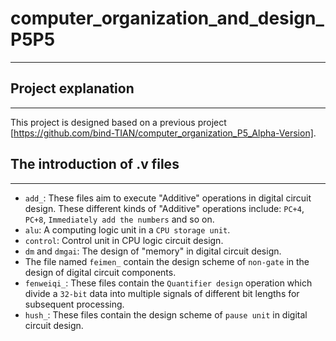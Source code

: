 # computer_organization_and_design_P5P5
---

## Project explanation
---

This project is designed based on a previous project [https://github.com/bind-TIAN/computer_organization_P5_Alpha-Version].

## The introduction of .v files
---

*    `add_`: These files aim to execute "Additive" operations in digital circuit design. These different kinds of "Additive" operations include: `PC+4`, `PC+8`, `Immediately add the numbers` and so on.
*    `alu`: A computing logic unit in a `CPU storage unit`.
*    `control`: Control unit in CPU logic circuit design.
*    `dm` and `dmgai`: The design of "memory" in digital circuit design.
*    The file named `feimen_` contain the design scheme of `non-gate` in the design of digital circuit components.
*    `fenweiqi_`: These files contain the `Quantifier design` operation which divide a `32-bit` data into multiple signals of different bit lengths for subsequent processing.
*    `hush_`: These files contain the design scheme of `pause unit` in digital circuit design.
